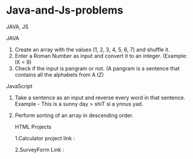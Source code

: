 # Java-and-Js-problems
JAVA, JS


JAVA
1. Create an array with the values (1, 2, 3, 4, 5, 6, 7) and shuffle it.
2. Enter a Roman Number as input and convert it to an integer. (Example: IX = 9)
3. Check if the input is pangram or not. (A pangram is a sentence that contains all the 
alphabets from A tZ)


JavaScript
1. Take a sentence as an input and reverse every word in that sentence. 
Example - This is a sunny day > shiT si a ynnus yad.
2. Perform sorting of an array in descending order.


   HTML Projects

   1.Calculator project link :

   2.SurveyForm Link : 
